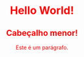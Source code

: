 <!DOCYPE html>
<html>
  <head>
      <style>
        h1, h2, p {
            text-align: center;
            color: red;
      }
    </style>
  </head>
<body>
      
  <h1>Hello World!</h1>
  <h2>Cabeçalho menor!</h2>
  <p>Este é um parágrafo.<p/>

</body>
</html>
